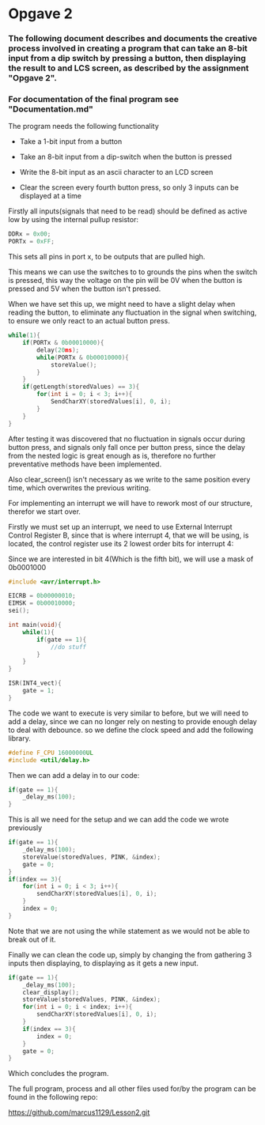 # Opgave 2

### The following document describes and documents the creative process involved in creating a program that can take an 8-bit input from a dip switch by pressing a button, then displaying the result to and LCS screen, as described by the assignment "Opgave 2".

### For documentation of the final program see "Documentation.md"

The program needs the following functionality

- Take a 1-bit input from a button

- Take an 8-bit input from a dip-switch when the button is pressed
- Write the 8-bit input as an ascii character to an LCD screen
- Clear the screen every fourth button press, so only 3 inputs can be displayed at a time









Firstly all inputs(signals that need to be read) should be defined as active low by using the internal pullup resistor:

```c
DDRx = 0x00;
PORTx = 0xFF;
```

This sets all pins in port x, to be outputs that are pulled high.

This means we can use the switches to to grounds the pins when the switch is pressed, this way the voltage on the pin will be 0V when the button is pressed and 5V when the button isn't pressed.

When we have set this up, we might need to have a slight delay when reading the button, to eliminate any fluctuation in the signal when switching, to ensure we only react to an actual button press.

```c
while(1){
	if(PORTx & 0b00010000){
		delay(20ms);
		while(PORTx & 0b00010000){
			storeValue();
		}
	}
	if(getLength(storedValues) == 3){
        for(int i = 0; i < 3; i++){
			SendCharXY(storedValues[i], 0, i);
        }
	}
}
```

After testing it was discovered that no fluctuation in signals occur during button press, and signals only fall once per button press, since the delay from the nested logic is great enough as is, therefore no further preventative methods have been implemented.

Also clear_screen() isn't necessary as we write to the same position every time, which overwrites the previous writing.

For implementing an interrupt we will have to rework most of our structure, therefor we start over.

Firstly we must set up an interrupt, we need to use External Interrupt Control Register B, since that is where interrupt 4, that we will be using, is located, the control register use its 2 lowest order bits for interrupt 4:

Since we are interested in bit 4(Which is the fifth bit), we will use a mask of 0b0001000

```c
#include <avr/interrupt.h>

EICRB = 0b00000010;
EIMSK = 0b00010000;
sei();

int main(void){
	while(1){
 		if(gate == 1){
 			//do stuff
 		}
	}
}

ISR(INT4_vect){
	gate = 1;
}
```

The code we want to execute is very similar to before, but we will need to add a delay, since we can no longer rely on nesting to provide enough delay to deal with debounce. so we define the clock speed and add the following library.

```c
#define F_CPU 16000000UL
#include <util/delay.h>
```

Then we can add a delay in to our code:

```c
if(gate == 1){
	_delay_ms(100);
}
```

This is all we need for the setup and we can add the code we wrote previously

```c
if(gate == 1){
	_delay_ms(100);
	storeValue(storedValues, PINK, &index);
	gate = 0;
}
if(index == 3){
    for(int i = 0; i < 3; i++){
    	sendCharXY(storedValues[i], 0, i);
    }
    index = 0;
}
```

Note that we are not using the while statement as we would not be able to break out of it.

Finally we can clean the code up, simply by changing the from gathering 3 inputs then displaying, to displaying as it gets a new input.

```c
if(gate == 1){
    _delay_ms(100);
    clear_display();
    storeValue(storedValues, PINK, &index);
    for(int i = 0; i < index; i++){
    	sendCharXY(storedValues[i], 0, i);
    }
    if(index == 3){
    	index = 0;
    }
    gate = 0;
}
```

Which concludes the program.

The full program, process and all other files used for/by the program can be found in the following repo:

https://github.com/marcus1129/Lesson2.git